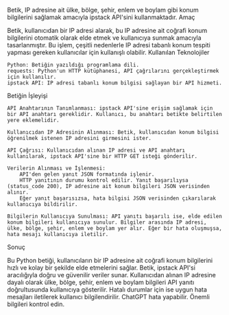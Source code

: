 Betik, IP adresine ait ülke, bölge, şehir, enlem ve boylam gibi konum bilgilerini sağlamak amacıyla ipstack API'sini kullanmaktadır.
Amaç

Betik, kullanıcıdan bir IP adresi alarak, bu IP adresine ait coğrafi konum bilgilerini otomatik olarak elde etmek ve kullanıcıya sunmak amacıyla tasarlanmıştır. Bu işlem, çeşitli nedenlerle IP adresi tabanlı konum tespiti yapması gereken kullanıcılar için kullanışlı olabilir.
Kullanılan Teknolojiler

    Python: Betiğin yazıldığı programlama dili.
    requests: Python'un HTTP kütüphanesi, API çağrılarını gerçekleştirmek için kullanılır.
    ipstack API: IP adresi tabanlı konum bilgisi sağlayan bir API hizmeti.

Betiğin İşleyişi

    API Anahtarının Tanımlanması: ipstack API'sine erişim sağlamak için bir API anahtarı gereklidir. Kullanıcı, bu anahtarı betikte belirtilen yere eklemelidir.

    Kullanıcıdan IP Adresinin Alınması: Betik, kullanıcıdan konum bilgisi öğrenilmek istenen IP adresini girmesini ister.

    API Çağrısı: Kullanıcıdan alınan IP adresi ve API anahtarı kullanılarak, ipstack API'sine bir HTTP GET isteği gönderilir.

    Verilerin Alınması ve İşlenmesi:
        API'den gelen yanıt JSON formatında işlenir.
        HTTP yanıtının durumu kontrol edilir. Yanıt başarılıysa (status_code 200), IP adresine ait konum bilgileri JSON verisinden alınır.
        Eğer yanıt başarısızsa, hata bilgisi JSON verisinden çıkarılarak kullanıcıya bildirilir.

    Bilgilerin Kullanıcıya Sunulması: API yanıtı başarılı ise, elde edilen konum bilgileri kullanıcıya sunulur. Bilgiler arasında IP adresi, ülke, bölge, şehir, enlem ve boylam yer alır. Eğer bir hata oluşmuşsa, hata mesajı kullanıcıya iletilir.

Sonuç

Bu Python betiği, kullanıcıların bir IP adresine ait coğrafi konum bilgilerini hızlı ve kolay bir şekilde elde etmelerini sağlar. Betik, ipstack API'si aracılığıyla doğru ve güvenilir veriler sunar. Kullanıcıdan alınan IP adresine dayalı olarak ülke, bölge, şehir, enlem ve boylam bilgileri API yanıtı doğrultusunda kullanıcıya gösterilir. Hatalı durumlar için ise uygun hata mesajları iletilerek kullanıcı bilgilendirilir.
ChatGPT hata yapabilir. Önemli bilgileri kontrol edin.
